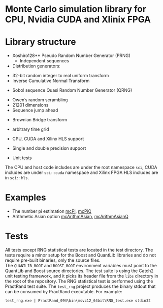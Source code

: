 # Monte Carlo simulation library for CPU, Nvidia CUDA and Xlinix FPGA

# Library structure

*	Xoshiro128** Pseudo Random Number Generator (PRNG)
    -	Independent sequences
*	Distribution generators:
  -	32-bit random integer to real uniform transform 
  -	Inverse Cumulative Normal Transform
*	Sobol sequence Quasi Random Number Generator (QRNG)

  -	Owen’s random scrambling
  -	21201 dimensions
  -	Sequence jump ahead

*	Brownian Bridge transform
  -	arbitrary time grid
  
*	CPU, CUDA and Xilinx HLS support

*	Single and double precision support

*	Unit tests

The CPU and host code includes are under the root namespace `sci`, CUDA includes are
under `sci::cuda` namespace and Xilinx FPGA HLS includes are in `sci::hls`.

# Examples

* The number pi estimation [mcPi](../mcPi), [mcPiQ](../mcPiQ)
* Arithmetic Asian option [mcArithmAsian](../mcArithmAsian), [mcArithmAsianQ](../mcArithmAsianQ) 

# Tests
All tests except RNG statistical tests are located in the test directory. The tests require a minor setup for the Boost and QuantLib libraries and do not require pre-built binaries, only the source files. The `QUANTLIB_ROOT` and `BOOST_ROOT` environment variables must point to the QuantLib and Boost source directories. The test suite is using the Catch2 unit testing framework, and it picks its header file from the `libs` directory in the root of the repository.
The RNG statistical test is performed using the PractRand test suite. The `test_rng` project produces the binary stdout that can be consumed by PractRand executable. 
For example:

```
test_rng.exe | PractRand_094\bin\msvc12_64bit\RNG_test.exe stdin32
```

